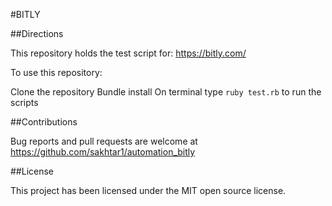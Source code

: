 #BITLY

##Directions

This repository holds the test script for: https://bitly.com/

To use this repository:

Clone the repository
Bundle install
On terminal type `ruby test.rb` to run the scripts

##Contributions

Bug reports and pull requests are welcome at https://github.com/sakhtar1/automation_bitly

##License

This project has been licensed under the MIT open source license.